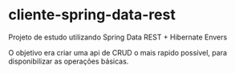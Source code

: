 # cliente-spring-data-rest
Projeto de estudo utilizando Spring Data REST + Hibernate Envers

O objetivo era criar uma api de CRUD o mais rapido possível, para disponibilizar as operações básicas.

